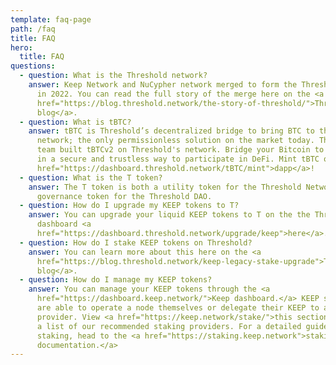```yaml
---
template: faq-page
path: /faq
title: FAQ
hero:
  title: FAQ
questions:
  - question: What is the Threshold network?
    answer: Keep Network and NuCypher network merged to form the Threshold network
      in 2022. You can read the full story of the merge here on the <a
      href="https://blog.threshold.network/the-story-of-threshold/">Threshold
      blog</a>.
  - question: What is tBTC?
    answer: tBTC is Threshold’s decentralized bridge to bring BTC to the Ethereum
      network; the only permissionless solution on the market today. The Keep
      team built tBTCv2 on Threshold's network. Bridge your Bitcoin to Ethereum
      in a secure and trustless way to participate in DeFi. Mint tBTC on the <a
      href="https://dashboard.threshold.network/tBTC/mint">dapp</a>!
  - question: What is the T token?
    answer: The T token is both a utility token for the Threshold Network and a
      governance token for the Threshold DAO.
  - question: How do I upgrade my KEEP tokens to T?
    answer: You can upgrade your liquid KEEP tokens to T on the the Threshold
      dashboard <a
      href="https://dashboard.threshold.network/upgrade/keep">here</a>.
  - question: How do I stake KEEP tokens on Threshold?
    answer: You can learn more about this here on the <a
      href="https://blog.threshold.network/keep-legacy-stake-upgrade">Threshold
      blog</a>.
  - question: How do I manage my KEEP tokens?
    answer: You can manage your KEEP tokens through the <a
      href="https://dashboard.keep.network/">Keep dashboard.</a> KEEP stakers
      are able to operate a node themselves or delegate their KEEP to a staking
      provider. View <a href="https://keep.network/stake/">this section</a> for
      a list of our recommended staking providers. For a detailed guide to
      staking, head to the <a href="https://staking.keep.network">staking
      documentation.</a>
---
```

